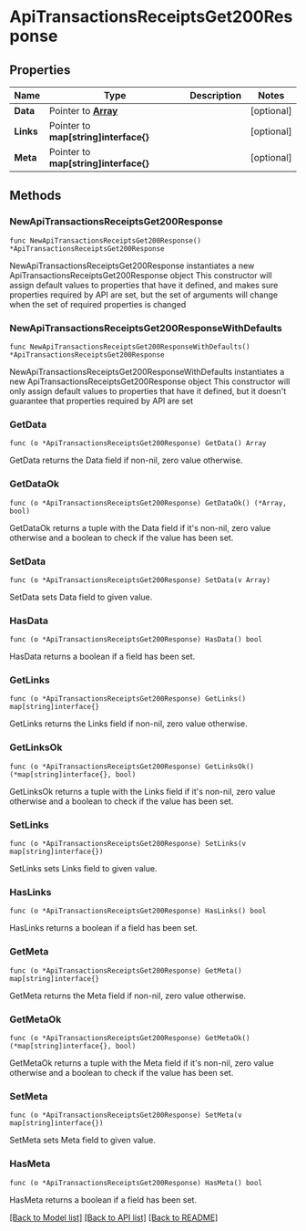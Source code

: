 # ApiTransactionsReceiptsGet200Response

## Properties

Name | Type | Description | Notes
------------ | ------------- | ------------- | -------------
**Data** | Pointer to [**Array**](array.md) |  | [optional] 
**Links** | Pointer to **map[string]interface{}** |  | [optional] 
**Meta** | Pointer to **map[string]interface{}** |  | [optional] 

## Methods

### NewApiTransactionsReceiptsGet200Response

`func NewApiTransactionsReceiptsGet200Response() *ApiTransactionsReceiptsGet200Response`

NewApiTransactionsReceiptsGet200Response instantiates a new ApiTransactionsReceiptsGet200Response object
This constructor will assign default values to properties that have it defined,
and makes sure properties required by API are set, but the set of arguments
will change when the set of required properties is changed

### NewApiTransactionsReceiptsGet200ResponseWithDefaults

`func NewApiTransactionsReceiptsGet200ResponseWithDefaults() *ApiTransactionsReceiptsGet200Response`

NewApiTransactionsReceiptsGet200ResponseWithDefaults instantiates a new ApiTransactionsReceiptsGet200Response object
This constructor will only assign default values to properties that have it defined,
but it doesn't guarantee that properties required by API are set

### GetData

`func (o *ApiTransactionsReceiptsGet200Response) GetData() Array`

GetData returns the Data field if non-nil, zero value otherwise.

### GetDataOk

`func (o *ApiTransactionsReceiptsGet200Response) GetDataOk() (*Array, bool)`

GetDataOk returns a tuple with the Data field if it's non-nil, zero value otherwise
and a boolean to check if the value has been set.

### SetData

`func (o *ApiTransactionsReceiptsGet200Response) SetData(v Array)`

SetData sets Data field to given value.

### HasData

`func (o *ApiTransactionsReceiptsGet200Response) HasData() bool`

HasData returns a boolean if a field has been set.

### GetLinks

`func (o *ApiTransactionsReceiptsGet200Response) GetLinks() map[string]interface{}`

GetLinks returns the Links field if non-nil, zero value otherwise.

### GetLinksOk

`func (o *ApiTransactionsReceiptsGet200Response) GetLinksOk() (*map[string]interface{}, bool)`

GetLinksOk returns a tuple with the Links field if it's non-nil, zero value otherwise
and a boolean to check if the value has been set.

### SetLinks

`func (o *ApiTransactionsReceiptsGet200Response) SetLinks(v map[string]interface{})`

SetLinks sets Links field to given value.

### HasLinks

`func (o *ApiTransactionsReceiptsGet200Response) HasLinks() bool`

HasLinks returns a boolean if a field has been set.

### GetMeta

`func (o *ApiTransactionsReceiptsGet200Response) GetMeta() map[string]interface{}`

GetMeta returns the Meta field if non-nil, zero value otherwise.

### GetMetaOk

`func (o *ApiTransactionsReceiptsGet200Response) GetMetaOk() (*map[string]interface{}, bool)`

GetMetaOk returns a tuple with the Meta field if it's non-nil, zero value otherwise
and a boolean to check if the value has been set.

### SetMeta

`func (o *ApiTransactionsReceiptsGet200Response) SetMeta(v map[string]interface{})`

SetMeta sets Meta field to given value.

### HasMeta

`func (o *ApiTransactionsReceiptsGet200Response) HasMeta() bool`

HasMeta returns a boolean if a field has been set.


[[Back to Model list]](../README.md#documentation-for-models) [[Back to API list]](../README.md#documentation-for-api-endpoints) [[Back to README]](../README.md)


